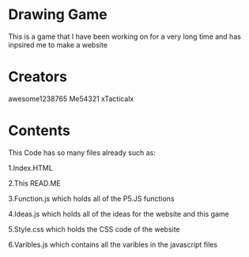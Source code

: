 # Drawing Game 
This is a game that I have been working on for a very long time and has inpsired me to make a website
# Creators
awesome1238765
Me54321
xTacticalx
# Contents
This Code has so many files already such as:

1.Index.HTML

2.This READ.ME

3.Function.js which holds all of the P5.JS functions

4.Ideas.js which holds all of the ideas for the website and this game

5.Style.css which holds the CSS code of the website

6.Varibles.js which contains all the varibles in the javascript files
